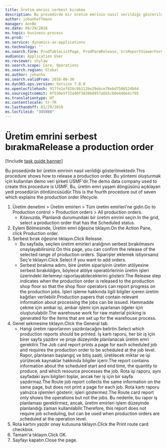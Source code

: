 ```yaml
---
title: Üretim emrini serbest bırakma
description: Bu prosedürde bir üretim emrinin nasıl verildiği gösterilmektedir.
author: johanhoffmann
manager: AnnBe
ms.date: 08/29/2018
ms.topic: business-process
ms.prod: ''
ms.service: dynamics-ax-applications
ms.technology: ''
ms.search.form: ProdTableListPage, ProdParmRelease, SrsReportViewerForm
audience: Application User
ms.reviewer: shylaw
ms.search.scope: Core, Operations
ms.search.region: Global
ms.author: johanho
ms.search.validFrom: 2016-06-30
ms.dyn365.ops.version: Version 7.0.0
ms.openlocfilehash: 917fe1ef826c9b112be29ebce78ebd750652db64
ms.sourcegitcommit: 0f530e5f72a40f383868957a6b5cb0e446e4c795
ms.translationtype: HT
ms.contentlocale: tr-TR
ms.lasthandoff: 01/29/2019
ms.locfileid: "345088"
---
```

# <a name="release-a-production-order"></a><span data-ttu-id="06209-103">Üretim emrini serbest bırakma</span><span class="sxs-lookup"><span data-stu-id="06209-103">Release a production order</span></span>

[!include [task guide banner](../../includes/task-guide-banner.md)]

<span data-ttu-id="06209-104">Bu prosedürde bir üretim emrinin nasıl verildiği gösterilmektedir.</span><span class="sxs-lookup"><span data-stu-id="06209-104">This procedure shows how to release a production order.</span></span> <span data-ttu-id="06209-105">Bu yöntemi oluşturmak için kullanılan demo veri şirketi USMF'dir.</span><span class="sxs-lookup"><span data-stu-id="06209-105">The demo data company used to create this procedure is USMF.</span></span> <span data-ttu-id="06209-106">Bu, üretim emri yaşam döngüsünü açıklayan yedi prosedürün dördüncüsüdür.</span><span class="sxs-lookup"><span data-stu-id="06209-106">This is the fourth procedure out of seven which explains the production order lifecycle.</span></span>

1. <span data-ttu-id="06209-107">Üretim denetimi > Üretim emirleri > Tüm üretim emirleri'ne gidin.</span><span class="sxs-lookup"><span data-stu-id="06209-107">Go to Production control > Production orders > All production orders.</span></span>
    * <span data-ttu-id="06209-108">Kılavuzda, Planlandı durumundaki bir üretim emrini seçin.</span><span class="sxs-lookup"><span data-stu-id="06209-108">In the grid, select a production order that has the Scheduled status.</span></span>  
2. <span data-ttu-id="06209-109">Eylem Bölmesinde, Üretim emri öğesine tıklayın.</span><span class="sxs-lookup"><span data-stu-id="06209-109">On the Action Pane, click Production order.</span></span>
3. <span data-ttu-id="06209-110">Serbest bırak öğesine tıklayın.</span><span class="sxs-lookup"><span data-stu-id="06209-110">Click Release.</span></span>
    * <span data-ttu-id="06209-111">Bu sayfada, seçilen üretim emirleri aralığının serbest bırakılmasını onaylayabilirsiniz.</span><span class="sxs-lookup"><span data-stu-id="06209-111">On this page, you can confirm the release of the selected range of production orders.</span></span> <span data-ttu-id="06209-112">Siparişler eklemek istiyorsanız Seç'e tıklayın.</span><span class="sxs-lookup"><span data-stu-id="06209-112">Click Select if you want to add orders.</span></span>  
    * <span data-ttu-id="06209-113">Serbest bırakma adımı, bire üretim siparişinin üretim atölyesine serbest bırakıldığını, böylece atölye operatörlerinin üretim işleri üzerindeki ilerlemeyi raporlayabileceklerini gösterir.</span><span class="sxs-lookup"><span data-stu-id="06209-113">The Release step indicates when the production order is released to the production shop floor so that the shop floor operators can report progress on the production jobs.</span></span> <span data-ttu-id="06209-114">İşleri işleme hakkında ilgili bilgiler içeren üretim kağıtları verilebilir.</span><span class="sxs-lookup"><span data-stu-id="06209-114">Production papers that contain relevant information about processing the jobs can be issued.</span></span> <span data-ttu-id="06209-115">Hammadde çekme için ambar işi, ambar işlemi için ayarlanan öğeler için oluşturulabilir.</span><span class="sxs-lookup"><span data-stu-id="06209-115">The warehouse work for raw material picking is generated for the items that are set up for the warehouse process.</span></span>  
4. <span data-ttu-id="06209-116">Genel sekmesine tıklayın.</span><span class="sxs-lookup"><span data-stu-id="06209-116">Click the General tab.</span></span>
    * <span data-ttu-id="06209-117">Hangi üretim raporlarının yazdırılacağını belirtin.</span><span class="sxs-lookup"><span data-stu-id="06209-117">Select which production reports should be printed.</span></span> <span data-ttu-id="06209-118">İş kartı raporu, her bir iş için birer sayfa yazdırır ve proje düzeyinde planlanacak üretim emri gerektirir.</span><span class="sxs-lookup"><span data-stu-id="06209-118">The Job card report prints a page for each scheduled job and requires the production order to be scheduled at the job level.</span></span> <span data-ttu-id="06209-119">Rapor, planlanan başlangıç ve bitiş saati, üretilecek miktar ve işi yürütecek kaynaklar hakkında bilgiler içerir.</span><span class="sxs-lookup"><span data-stu-id="06209-119">The report contains information about the scheduled start and end time, the quantity to produce, and which resource processes the job.</span></span> <span data-ttu-id="06209-120">Rota işi raporu, aynı sayfadaki aynı bilgileri toplar, ancak her iş için bir sayfa yazdırmaz.</span><span class="sxs-lookup"><span data-stu-id="06209-120">The Route job report collects the same information on the same page, but does not print a page for each job.</span></span> <span data-ttu-id="06209-121">Rota kartı raporu yalnızca işlemleri gösterir; işleri göstermez.</span><span class="sxs-lookup"><span data-stu-id="06209-121">The Route card report only shows the operations but not the jobs.</span></span> <span data-ttu-id="06209-122">Bu nedenle, bu rapor iş planlaması gerektirmez, ancak, üretim emirleri işlem düzeyinde planlandığı zaman kullanılabilir.</span><span class="sxs-lookup"><span data-stu-id="06209-122">Therefore, this report does not require job scheduling, but can be used when production orders are scheduled at the operation level.</span></span>  
5. <span data-ttu-id="06209-123">Rota kartını yazdır onay kutusuna tıklayın.</span><span class="sxs-lookup"><span data-stu-id="06209-123">Click the Print route card checkbox.</span></span>
6. <span data-ttu-id="06209-124">Tamam'a tıklayın.</span><span class="sxs-lookup"><span data-stu-id="06209-124">Click OK.</span></span>
7. <span data-ttu-id="06209-125">Sayfayı kapatın.</span><span class="sxs-lookup"><span data-stu-id="06209-125">Close the page.</span></span>


